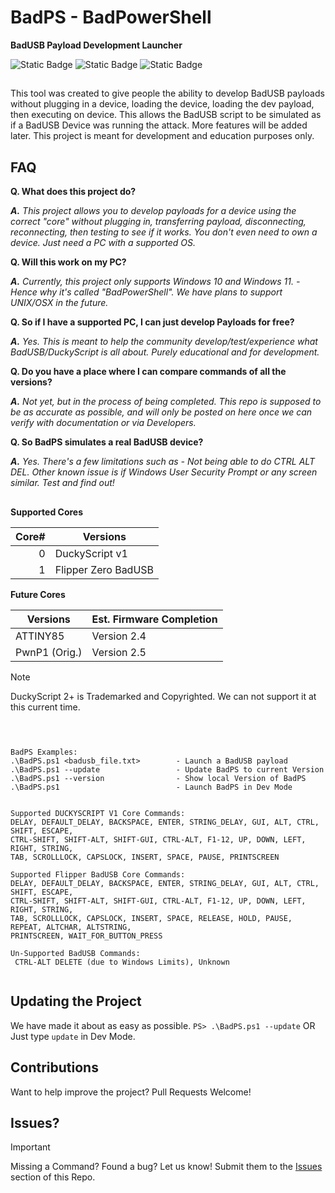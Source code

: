 # BadPS - BadPowerShell
**BadUSB Payload Development Launcher**


![Static Badge](https://img.shields.io/badge/Built_with-PowerShell-orange) ![Static Badge](https://img.shields.io/badge/Windows_10-Supported-lime) ![Static Badge](https://img.shields.io/badge/Windows_11-Supported-lime)
##

This tool was created to give people the ability to develop BadUSB payloads without plugging in a device, loading the device, loading the dev payload, then executing on device. This allows the BadUSB script to be simulated as if a BadUSB Device was running the attack. More features will be added later. This project is meant for development and education purposes only. 


## FAQ
**Q. What does this project do?**

_**A.** This project allows you to develop payloads for a device using the correct "core" without plugging in, transferring payload, disconnecting, reconnecting, then testing to see if it works. You don't even need to own a device. Just need a PC with a supported OS._




**Q. Will this work on my PC?**

_**A.** Currently, this project only supports Windows 10 and Windows 11. - Hence why it's called "BadPowerShell". We have plans to support UNIX/OSX in the future._




**Q. So if I have a supported PC, I can just develop Payloads for free?**

_**A.** Yes. This is meant to help the community develop/test/experience what BadUSB/DuckyScript is all about. Purely educational and for development._




**Q. Do you have a place where I can compare commands of all the versions?**

_**A.** Not yet, but in the process of being completed. This repo is supposed to be as accurate as possible, and will only be posted on here once we can verify with documentation or via Developers._



**Q. So BadPS simulates a real BadUSB device?**

_**A.** Yes. There's a few limitations such as - Not being able to do CTRL ALT DEL. Other known issue is if Windows User Security Prompt or any screen similar. Test and find out!_


##

**Supported Cores**

| Core# | Versions                        | 
|------:|---------------------------------|
|      0| DuckyScript v1                  |
|      1| Flipper Zero BadUSB             | 

**Future Cores**

| Versions     | Est. Firmware Completion |
|--------------|--------------------------|
| ATTINY85     |  Version 2.4             |
| PwnP1 (Orig.)|  Version 2.5             |


> [!NOTE]
> DuckyScript 2+ is Trademarked and Copyrighted. We can not support it at this current time.


##


```PowerShell> > .\BadPS.ps1 --help


BadPS Examples:
.\BadPS.ps1 <badusb_file.txt>        - Launch a BadUSB payload
.\BadPS.ps1 --update                 - Update BadPS to current Version
.\BadPS.ps1 --version                - Show local Version of BadPS
.\BadPS.ps1                          - Launch BadPS in Dev Mode


Supported DUCKYSCRIPT V1 Core Commands:
DELAY, DEFAULT_DELAY, BACKSPACE, ENTER, STRING_DELAY, GUI, ALT, CTRL, SHIFT, ESCAPE,
CTRL-SHIFT, SHIFT-ALT, SHIFT-GUI, CTRL-ALT, F1-12, UP, DOWN, LEFT, RIGHT, STRING,
TAB, SCROLLLOCK, CAPSLOCK, INSERT, SPACE, PAUSE, PRINTSCREEN

Supported Flipper BadUSB Core Commands:
DELAY, DEFAULT_DELAY, BACKSPACE, ENTER, STRING_DELAY, GUI, ALT, CTRL, SHIFT, ESCAPE,
CTRL-SHIFT, SHIFT-ALT, SHIFT-GUI, CTRL-ALT, F1-12, UP, DOWN, LEFT, RIGHT, STRING,
TAB, SCROLLLOCK, CAPSLOCK, INSERT, SPACE, RELEASE, HOLD, PAUSE, REPEAT, ALTCHAR, ALTSTRING,
PRINTSCREEN, WAIT_FOR_BUTTON_PRESS

Un-Supported BadUSB Commands:
 CTRL-ALT DELETE (due to Windows Limits), Unknown


```

## Updating the Project
We have made it about as easy as possible.
```PS> .\BadPS.ps1 --update```
OR
Just type ``` update ``` in Dev Mode.


## Contributions
Want to help improve the project? Pull Requests Welcome!

## Issues?
> [!IMPORTANT]
> Missing a Command? Found a bug? Let us know! Submit them to the [Issues](https://github.com/InfoSecREDD/BadPS/issues) section of this Repo.




